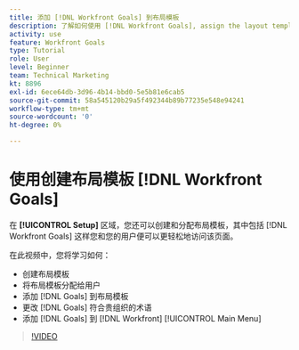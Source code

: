 ```yaml
---
title: 添加 [!DNL Workfront Goals] 到布局模板
description: 了解如何使用 [!DNL Workfront Goals], assign the layout template to users, and change [!DNL Goals] 术语。
activity: use
feature: Workfront Goals
type: Tutorial
role: User
level: Beginner
team: Technical Marketing
kt: 8896
exl-id: 6ece64db-3d96-4b14-bbd0-5e5b81e6cab5
source-git-commit: 58a545120b29a5f492344b89b77235e548e94241
workflow-type: tm+mt
source-wordcount: '0'
ht-degree: 0%

---
```


# 使用创建布局模板 [!DNL Workfront Goals]

在 **[!UICONTROL Setup]** 区域，您还可以创建和分配布局模板，其中包括 [!DNL Workfront Goals] 这样您和您的用户便可以更轻松地访问该页面。

在此视频中，您将学习如何：

* 创建布局模板
* 将布局模板分配给用户
* 添加 [!DNL Goals] 到布局模板
* 更改 [!DNL Goals] 符合贵组织的术语
* 添加 [!DNL Goals] 到 [!DNL Workfront] [!UICONTROL Main Menu]

>[!VIDEO](https://video.tv.adobe.com/v/335190/?quality=12)

<!--
Learn more graphic
-->
